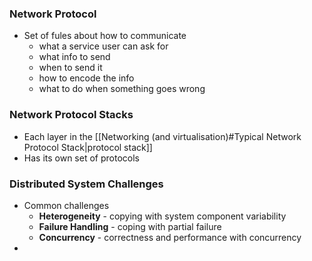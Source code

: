 
### Network Protocol 

- Set of fules about how to communicate 
	- what a service user can ask for
	- what info to send
	- when to send it
	- how to encode the info
	- what to do when something goes wrong 

### Network Protocol Stacks
- Each layer in the [[Networking (and virtualisation)#Typical Network Protocol Stack|protocol stack]]
- Has its own set of protocols 

### Distributed System Challenges
- Common challenges
	- **Heterogeneity** - copying with system component variability
	- **Failure Handling** - coping with partial failure 
	- **Concurrency** - correctness and performance with concurrency 
- 